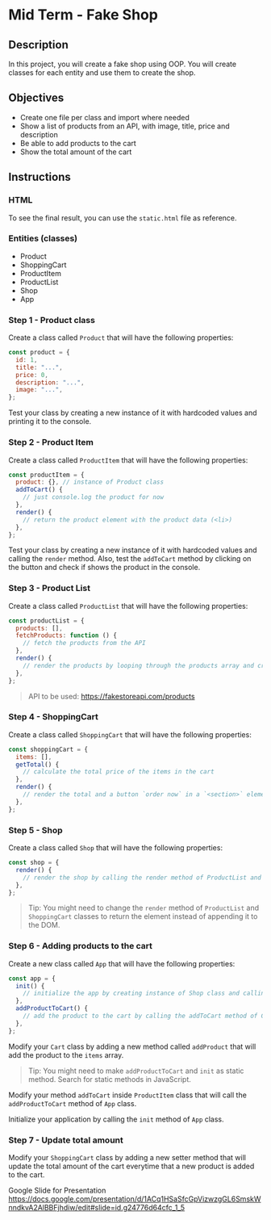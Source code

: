 # Mid Term - Fake Shop

## Description

In this project, you will create a fake shop using OOP. You will create classes for each entity and use them to create the shop.

## Objectives

- Create one file per class and import where needed
- Show a list of products from an API, with image, title, price and description
- Be able to add products to the cart
- Show the total amount of the cart

## Instructions

### HTML

To see the final result, you can use the `static.html` file as reference.

### Entities (classes)

- Product
- ShoppingCart
- ProductItem
- ProductList
- Shop
- App

### Step 1 - Product class

Create a class called `Product` that will have the following properties:

```js
const product = {
  id: 1,
  title: "...",
  price: 0,
  description: "...",
  image: "...",
};
```

Test your class by creating a new instance of it with hardcoded values and printing it to the console.

### Step 2 - Product Item

Create a class called `ProductItem` that will have the following properties:

```js
const productItem = {
  product: {}, // instance of Product class
  addToCart() {
    // just console.log the product for now
  },
  render() {
    // return the product element with the product data (<li>)
  },
};
```

Test your class by creating a new instance of it with hardcoded values and calling the `render` method. Also, test the `addToCart` method by clicking on the button and check if shows the product in the console.

### Step 3 - Product List

Create a class called `ProductList` that will have the following properties:

```js
const productList = {
  products: [],
  fetchProducts: function () {
    // fetch the products from the API
  },
  render() {
    // render the products by looping through the products array and create a new ProductItem instance for each product. Use render method of ProductItem class to get each product element and append it to the `<ul>`.
  },
};
```

> API to be used: https://fakestoreapi.com/products

### Step 4 - ShoppingCart

Create a class called `ShoppingCart` that will have the following properties:

```js
const shoppingCart = {
  items: [],
  getTotal() {
    // calculate the total price of the items in the cart
  },
  render() {
    // render the total and a button `order now` in a `<section>` element
  },
};
```

### Step 5 - Shop

Create a class called `Shop` that will have the following properties:

```js
const shop = {
  render() {
    // render the shop by calling the render method of ProductList and ShoppingCart classes
  },
};
```

> Tip: You might need to change the `render` method of `ProductList` and `ShoppingCart` classes to return the element instead of appending it to the DOM.

### Step 6 - Adding products to the cart

Create a new class called `App` that will have the following properties:

```js
const app = {
  init() {
    // initialize the app by creating instance of Shop class and calling the render method of the Shop class
  },
  addProductToCart() {
    // add the product to the cart by calling the addToCart method of Cart class
  },
};
```

Modify your `Cart` class by adding a new method called `addProduct` that will add the product to the `items` array.

> Tip: You might need to make `addProductToCart` and `init` as static method. Search for static methods in JavaScript.

Modify your method `addToCart` inside `ProductItem` class that will call the `addProductToCart` method of `App` class.

Initialize your application by calling the `init` method of `App` class.

### Step 7 - Update total amount

Modify your `ShoppingCart` class by adding a new setter method that will update the total amount of the cart everytime that a new product is added to the cart.





Google Slide for Presentation
https://docs.google.com/presentation/d/1ACq1HSaSfcGpVizwzgGL6SmskWnndkvA2AlBBFjhdiw/edit#slide=id.g24776d64cfc_1_5